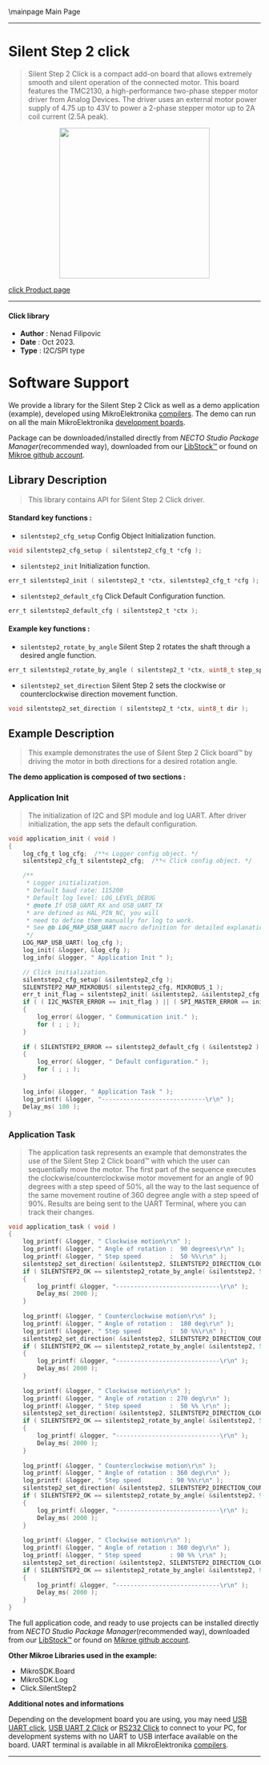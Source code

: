 \mainpage Main Page

---
# Silent Step 2 click

> Silent Step 2 Click is a compact add-on board that allows extremely smooth and silent operation of the connected motor. This board features the TMC2130, a high-performance two-phase stepper motor driver from Analog Devices. The driver uses an external motor power supply of 4.75 up to 43V to power a 2-phase stepper motor up to 2A coil current (2.5A peak).

<p align="center">
  <img src="https://download.mikroe.com/images/click_for_ide/silentstep2_click.png" height=300px>
</p>

[click Product page](https://www.mikroe.com/silent-step-2-click)

---


#### Click library

- **Author**        : Nenad Filipovic
- **Date**          : Oct 2023.
- **Type**          : I2C/SPI type


# Software Support

We provide a library for the Silent Step 2 Click
as well as a demo application (example), developed using MikroElektronika
[compilers](https://www.mikroe.com/necto-studio).
The demo can run on all the main MikroElektronika [development boards](https://www.mikroe.com/development-boards).

Package can be downloaded/installed directly from *NECTO Studio Package Manager*(recommended way), downloaded from our [LibStock&trade;](https://libstock.mikroe.com) or found on [Mikroe github account](https://github.com/MikroElektronika/mikrosdk_click_v2/tree/master/clicks).

## Library Description

> This library contains API for Silent Step 2 Click driver.

#### Standard key functions :

- `silentstep2_cfg_setup` Config Object Initialization function.
```c
void silentstep2_cfg_setup ( silentstep2_cfg_t *cfg );
```

- `silentstep2_init` Initialization function.
```c
err_t silentstep2_init ( silentstep2_t *ctx, silentstep2_cfg_t *cfg );
```

- `silentstep2_default_cfg` Click Default Configuration function.
```c
err_t silentstep2_default_cfg ( silentstep2_t *ctx );
```

#### Example key functions :

- `silentstep2_rotate_by_angle` Silent Step 2 rotates the shaft through a desired angle function.
```c
err_t silentstep2_rotate_by_angle ( silentstep2_t *ctx, uint8_t step_speed, float angle, uint16_t res_360 );
```

- `silentstep2_set_direction` Silent Step 2 sets the clockwise or counterclockwise direction movement function.
```c
void silentstep2_set_direction ( silentstep2_t *ctx, uint8_t dir );
```

## Example Description

> This example demonstrates the use of Silent Step 2 Click board™ 
> by driving the motor in both directions for a desired rotation angle.

**The demo application is composed of two sections :**

### Application Init

> The initialization of I2C and SPI module and log UART.
> After driver initialization, the app sets the default configuration.

```c
void application_init ( void )
{
    log_cfg_t log_cfg;  /**< Logger config object. */
    silentstep2_cfg_t silentstep2_cfg;  /**< Click config object. */

    /** 
     * Logger initialization.
     * Default baud rate: 115200
     * Default log level: LOG_LEVEL_DEBUG
     * @note If USB_UART_RX and USB_UART_TX 
     * are defined as HAL_PIN_NC, you will 
     * need to define them manually for log to work. 
     * See @b LOG_MAP_USB_UART macro definition for detailed explanation.
     */
    LOG_MAP_USB_UART( log_cfg );
    log_init( &logger, &log_cfg );
    log_info( &logger, " Application Init " );

    // Click initialization.
    silentstep2_cfg_setup( &silentstep2_cfg );
    SILENTSTEP2_MAP_MIKROBUS( silentstep2_cfg, MIKROBUS_1 );
    err_t init_flag = silentstep2_init( &silentstep2, &silentstep2_cfg );
    if ( ( I2C_MASTER_ERROR == init_flag ) || ( SPI_MASTER_ERROR == init_flag ) )
    {
        log_error( &logger, " Communication init." );
        for ( ; ; );
    }
    
    if ( SILENTSTEP2_ERROR == silentstep2_default_cfg ( &silentstep2 ) )
    {
        log_error( &logger, " Default configuration." );
        for ( ; ; );
    }
    
    log_info( &logger, " Application Task " );
    log_printf( &logger, "-----------------------------\r\n" );
    Delay_ms( 100 );
}
```

### Application Task

> The application task represents an example that demonstrates 
> the use of the Silent Step 2 Click board™ with which the user can sequentially move the motor. 
> The first part of the sequence executes the clockwise/counterclockwise motor movement 
> for an angle of 90 degrees with a step speed of 50%, 
> all the way to the last sequence of the same movement routine 
> of 360 degree angle with a step speed of 90%. 
> Results are being sent to the UART Terminal, where you can track their changes.

```c
void application_task ( void )
{
    log_printf( &logger, " Clockwise motion\r\n" );
    log_printf( &logger, " Angle of rotation :  90 degrees\r\n" );
    log_printf( &logger, " Step speed        :  50 %%\r\n" );
    silentstep2_set_direction( &silentstep2, SILENTSTEP2_DIRECTION_CLOCKWISE );
    if ( SILENTSTEP2_OK == silentstep2_rotate_by_angle( &silentstep2, 50, 90, SILENTSTEP2_STEP_RES_200 ) )
    {
        log_printf( &logger, "-----------------------------\r\n" );
        Delay_ms( 2000 );
    }
    
    log_printf( &logger, " Counterclockwise motion\r\n" );
    log_printf( &logger, " Angle of rotation :  180 deg\r\n" );
    log_printf( &logger, " Step speed        :  50 %%\r\n" );
    silentstep2_set_direction( &silentstep2, SILENTSTEP2_DIRECTION_COUNTERCLOCKWISE );
    if ( SILENTSTEP2_OK == silentstep2_rotate_by_angle( &silentstep2, 50, 180, SILENTSTEP2_STEP_RES_200 ) )
    {
        log_printf( &logger, "-----------------------------\r\n" );
        Delay_ms( 2000 );
    }
    
    log_printf( &logger, " Clockwise motion\r\n" );
    log_printf( &logger, " Angle of rotation : 270 deg\r\n" );
    log_printf( &logger, " Step speed        :  50 %% \r\n" );
    silentstep2_set_direction( &silentstep2, SILENTSTEP2_DIRECTION_CLOCKWISE );
    if ( SILENTSTEP2_OK == silentstep2_rotate_by_angle( &silentstep2, 50, 270, SILENTSTEP2_STEP_RES_200 ) )
    {
        log_printf( &logger, "-----------------------------\r\n" );
        Delay_ms( 2000 );
    }
    
    log_printf( &logger, " Counterclockwise motion\r\n" );
    log_printf( &logger, " Angle of rotation : 360 deg\r\n" );
    log_printf( &logger, " Step speed        : 90 %%\r\n" );
    silentstep2_set_direction( &silentstep2, SILENTSTEP2_DIRECTION_COUNTERCLOCKWISE );
    if ( SILENTSTEP2_OK == silentstep2_rotate_by_angle( &silentstep2, 90, 360, SILENTSTEP2_STEP_RES_200 ) )
    {
        log_printf( &logger, "-----------------------------\r\n" );
        Delay_ms( 2000 );
    }
    
    log_printf( &logger, " Clockwise motion\r\n" );
    log_printf( &logger, " Angle of rotation : 360 deg\r\n" );
    log_printf( &logger, " Step speed        : 90 %% \r\n" );
    silentstep2_set_direction( &silentstep2, SILENTSTEP2_DIRECTION_CLOCKWISE );
    if ( SILENTSTEP2_OK == silentstep2_rotate_by_angle( &silentstep2, 90, 360, SILENTSTEP2_STEP_RES_200 ) )
    {
        log_printf( &logger, "-----------------------------\r\n" );
        Delay_ms( 2000 );
    }
}
```

The full application code, and ready to use projects can be installed directly from *NECTO Studio Package Manager*(recommended way), downloaded from our [LibStock&trade;](https://libstock.mikroe.com) or found on [Mikroe github account](https://github.com/MikroElektronika/mikrosdk_click_v2/tree/master/clicks).

**Other Mikroe Libraries used in the example:**

- MikroSDK.Board
- MikroSDK.Log
- Click.SilentStep2

**Additional notes and informations**

Depending on the development board you are using, you may need
[USB UART click](https://www.mikroe.com/usb-uart-click),
[USB UART 2 Click](https://www.mikroe.com/usb-uart-2-click) or
[RS232 Click](https://www.mikroe.com/rs232-click) to connect to your PC, for
development systems with no UART to USB interface available on the board. UART
terminal is available in all MikroElektronika
[compilers](https://shop.mikroe.com/compilers).

---
